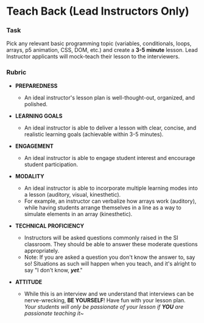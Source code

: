 # Teach Back (Lead Instructors Only)

### Task
Pick any relevant basic programming topic (variables, conditionals, loops, arrays, p5 animation, CSS, DOM, etc.) and create a **3-5 minute** lesson. Lead Instructor applicants will mock-teach their lesson to the interviewers. 


### Rubric
- **PREPAREDNESS**
    - An ideal instructor's lesson plan is well-thought-out, organized, and polished.

- **LEARNING GOALS**
    - An ideal instructor is able to deliver a lesson with clear, concise, and realistic learning goals (achievable within 3-5 minutes). 

- **ENGAGEMENT**
    - An ideal instructor is able to engage student interest and encourage student participation. 
    
- **MODALITY**
    - An ideal instructor is able to incorporate multiple learning modes into a lesson (auditory, visual, kinesthetic).
    - For example, an instructor can verbalize how arrays work (auditory), while having students arrange themselves in a line as a way to simulate elements in an array (kinesthetic).

- **TECHNICAL PROFICIENCY**
    - Instructors will be asked questions commonly raised in the SI classroom. They should be able to answer these moderate questions appropriately.
    - Note: If you are asked a question you don't know the answer to, say so! Situations as such will happen when you teach, and it's alright to say "I don't know, ***yet***." 

- **ATTITUDE**
    - While this is an interview and we understand that interviews can be nerve-wrecking, **BE YOURSELF**! Have fun with your lesson plan. *Your students will only be passionate of your lesson if **YOU** are passionate teaching it~* 